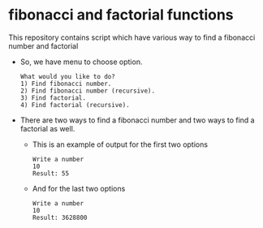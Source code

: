 # fibonacci and factorial functions
This repository contains script which have various way to find a fibonacci number and factorial


- So, we have menu to choose option.
    ```
    What would you like to do?
    1) Find fibonacci number.
    2) Find fibonacci number (recursive).
    3) Find factorial.
    4) Find factorial (recursive).
    ```
- There are two ways to find a fibonacci number and two ways to find a factorial as well.
 
  - This is an example of output for the first two options
    ```
    Write a number
    10
    Result: 55
    ```
    
  - And for the last two options
    ```
    Write a number
    10
    Result: 3628800
    ```